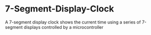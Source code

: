 # 7-Segment-Display-Clock
A 7-segment display clock shows the current time using a series of 7-segment displays controlled by a microcontroller
